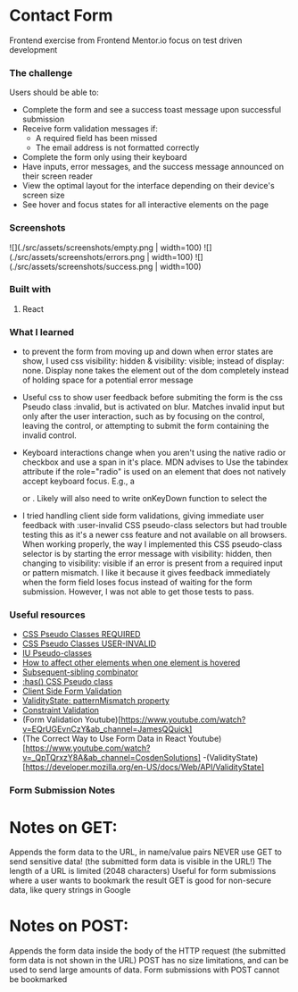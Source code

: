 # Contact Form

Frontend exercise from Frontend Mentor.io
focus on test driven development

### The challenge

Users should be able to:

-   Complete the form and see a success toast message upon successful submission
-   Receive form validation messages if:
    -   A required field has been missed
    -   The email address is not formatted correctly
-   Complete the form only using their keyboard
-   Have inputs, error messages, and the success message announced on their screen reader
-   View the optimal layout for the interface depending on their device's screen size
-   See hover and focus states for all interactive elements on the page

### Screenshots

![](./src/assets/screenshots/empty.png | width=100)
![](./src/assets/screenshots/errors.png | width=100)
![](./src/assets/screenshots/success.png | width=100)

### Built with

1. React

### What I learned

-   to prevent the form from moving up and down when error states are show, I used css visibility: hidden & visibility: visible; instead of display: none. Display none takes the element out of the dom completely instead of holding space for a potential error message

-   Useful css to show user feedback before submiting the form is the css Pseudo class :invalid, but is activated on blur. Matches invalid input but only after the user interaction, such as by focusing on the control, leaving the control, or attempting to submit the form containing the invalid control.

-   Keyboard interactions change when you aren't using the native radio or checkbox and use a span in it's place. MDN advises to Use the tabindex attribute if the role="radio" is used on an element that does not natively accept keyboard focus. E.g., a <div> or <span>. Likely will also need to write onKeyDown function to select the <span role="radio"/>

-   I tried handling client side form validations, giving immediate user feedback with :user-invalid CSS pseudo-class selectors but had trouble testing this as it's a newer css feature and not available on all browsers. When working properly, the way I implemented this CSS pseudo-class selector is by starting the error message with visibility: hidden, then changing to visibility: visible if an error is present from a required input or pattern mismatch. I like it because it gives feedback immediately when the form field loses focus instead of waiting for the form submission. However, I was not able to get those tests to pass.

### Useful resources

-   [CSS Pseudo Classes REQUIRED ](https://developer.mozilla.org/en-US/docs/Web/CSS/:required)
-   [CSS Pseudo Classes USER-INVALID ](https://developer.mozilla.org/en-US/docs/Web/CSS/:user-invalid)
-   [IU Pseudo-classes](https://developer.mozilla.org/en-US/docs/Learn_web_development/Extensions/Forms/UI_pseudo-classes)
-   [How to affect other elements when one element is hovered](https://stackoverflow.com/questions/4502633/how-to-affect-other-elements-when-one-element-is-hovered)
-   [Subsequent-sibling combinator](https://developer.mozilla.org/en-US/docs/Web/CSS/Subsequent-sibling_combinator)
-   [:has() CSS Pseudo class](https://developer.mozilla.org/en-US/docs/Web/CSS/:has)
-   [Client Side Form Validation](https://developer.mozilla.org/en-US/docs/Learn_web_development/Extensions/Forms/Form_validation)
-   [ValidityState: patternMismatch property](https://developer.mozilla.org/en-US/docs/Web/API/ValidityState/patternMismatch)
-   [Constraint Validation](https://developer.mozilla.org/en-US/docs/Web/HTML/Constraint_validation)
-   (Form Validation Youtube)[https://www.youtube.com/watch?v=EQrUGEvnCzY&ab_channel=JamesQQuick]
-   (The Correct Way to Use Form Data in React Youtube)[https://www.youtube.com/watch?v=_QpTQrxzY8A&ab_channel=CosdenSolutions]
    -(ValidityState)[https://developer.mozilla.org/en-US/docs/Web/API/ValidityState]

### Form Submission Notes

# Notes on GET:

Appends the form data to the URL, in name/value pairs
NEVER use GET to send sensitive data! (the submitted form data is visible in the URL!)
The length of a URL is limited (2048 characters)
Useful for form submissions where a user wants to bookmark the result
GET is good for non-secure data, like query strings in Google

# Notes on POST:

Appends the form data inside the body of the HTTP request (the submitted form data is not shown in the URL)
POST has no size limitations, and can be used to send large amounts of data.
Form submissions with POST cannot be bookmarked
